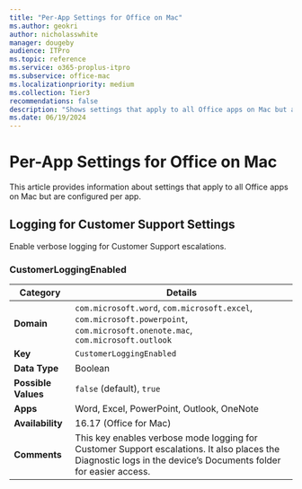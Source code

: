```yaml
---
title: "Per-App Settings for Office on Mac"
ms.author: geokri
author: nicholasswhite
manager: dougeby
audience: ITPro
ms.topic: reference
ms.service: o365-proplus-itpro
ms.subservice: office-mac
ms.localizationpriority: medium
ms.collection: Tier3
recommendations: false
description: "Shows settings that apply to all Office apps on Mac but are configured per app."
ms.date: 06/19/2024
---
```


# Per-App Settings for Office on Mac

This article provides information about settings that apply to all Office apps on Mac but are configured per app.

## Logging for Customer Support Settings

Enable verbose logging for Customer Support escalations.

### CustomerLoggingEnabled

| **Category** | **Details** |
|--------------|-------------|
| **Domain**   | `com.microsoft.word`, `com.microsoft.excel`, `com.microsoft.powerpoint`, `com.microsoft.onenote.mac`, `com.microsoft.outlook` |
| **Key**      | `CustomerLoggingEnabled` |
| **Data Type**| Boolean |
| **Possible Values** | `false` (default), `true` |
| **Apps**     | Word, Excel, PowerPoint, Outlook, OneNote |
| **Availability** | 16.17 (Office for Mac) |
| **Comments** | This key enables verbose mode logging for Customer Support escalations. It also places the Diagnostic logs in the device’s Documents folder for easier access. |
